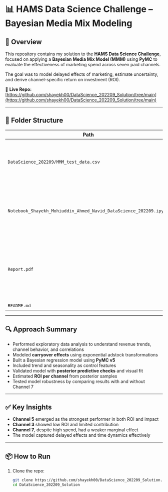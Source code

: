 # 📊 HAMS Data Science Challenge – Bayesian Media Mix Modeling

## 🧠 Overview

This repository contains my solution to the **HAMS Data Science Challenge**, focused on applying a **Bayesian Media Mix Model (MMM)** using **PyMC** to evaluate the effectiveness of marketing spend across seven paid channels.

The goal was to model delayed effects of marketing, estimate uncertainty, and derive channel-specific return on investment (ROI).

🔗 **Live Repo:**  
[https://github.com/shayekh00/DataScience_202209_Solution/tree/main](https://github.com/shayekh00/DataScience_202209_Solution/tree/main)

---

## 📁 Folder Structure

| Path | Description |
|------|-------------|
| `DataScience_202209/MMM_test_data.csv` | Provided dataset with weekly revenue and spend for 7 channels |
| `Notebook_Shayekh_Mohiuddin_Ahmed_Navid_DataScience_202209.ipynb` | Full analysis notebook: EDA, modeling, inference, validation, insights |
| `Report.pdf` | A 4-page summary report with modeling overview, insights, and answers to challenge questions |
| `README.md` | This file |

---

## 🔍 Approach Summary

- Performed exploratory data analysis to understand revenue trends, channel behavior, and correlations
- Modeled **carryover effects** using exponential adstock transformations
- Built a Bayesian regression model using **PyMC v5**
- Included trend and seasonality as control features
- Validated model with **posterior predictive checks** and visual fit
- Estimated **ROI per channel** from posterior samples
- Tested model robustness by comparing results with and without Channel 7

---

## ✅ Key Insights

- **Channel 5** emerged as the strongest performer in both ROI and impact
- **Channel 3** showed low ROI and limited contribution
- **Channel 7**, despite high spend, had a weaker marginal effect
- The model captured delayed effects and time dynamics effectively

---

## 📦 How to Run

1. Clone the repo:
   ```bash
   git clone https://github.com/shayekh00/DataScience_202209_Solution.git
   cd DataScience_202209_Solution
